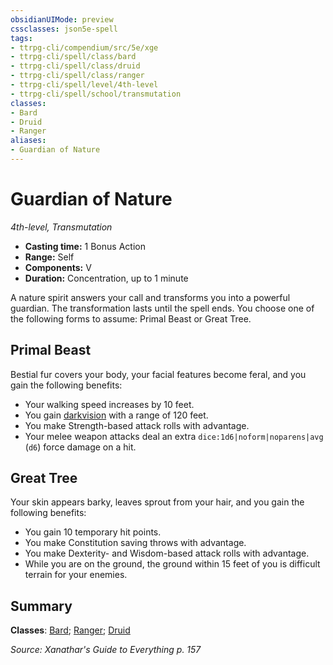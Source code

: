 ```yaml
---
obsidianUIMode: preview
cssclasses: json5e-spell
tags:
- ttrpg-cli/compendium/src/5e/xge
- ttrpg-cli/spell/class/bard
- ttrpg-cli/spell/class/druid
- ttrpg-cli/spell/class/ranger
- ttrpg-cli/spell/level/4th-level
- ttrpg-cli/spell/school/transmutation
classes:
- Bard
- Druid
- Ranger
aliases:
- Guardian of Nature
---
```

# Guardian of Nature
*4th-level, Transmutation*  


- **Casting time:** 1 Bonus Action
- **Range:** Self
- **Components:** V
- **Duration:** Concentration, up to 1 minute

A nature spirit answers your call and transforms you into a powerful guardian. The transformation lasts until the spell ends. You choose one of the following forms to assume: Primal Beast or Great Tree.

## Primal Beast

Bestial fur covers your body, your facial features become feral, and you gain the following benefits:

- Your walking speed increases by 10 feet.  
- You gain [darkvision](/3-Mechanics/CLI/Rules/senses.md#Darkvision) with a range of 120 feet.  
- You make Strength-based attack rolls with advantage.  
- Your melee weapon attacks deal an extra `dice:1d6|noform|noparens|avg` (`d6`) force damage on a hit.  

## Great Tree

Your skin appears barky, leaves sprout from your hair, and you gain the following benefits:

- You gain 10 temporary hit points.  
- You make Constitution saving throws with advantage.  
- You make Dexterity- and Wisdom-based attack rolls with advantage.  
- While you are on the ground, the ground within 15 feet of you is difficult terrain for your enemies.  

## Summary

**Classes**: [Bard](/3-Mechanics/CLI/Compendium/lists/list-spells-classes-bard.md); [Ranger](/3-Mechanics/CLI/Compendium/lists/list-spells-classes-ranger.md); [Druid](/3-Mechanics/CLI/Compendium/lists/list-spells-classes-druid.md)

*Source: Xanathar's Guide to Everything p. 157*